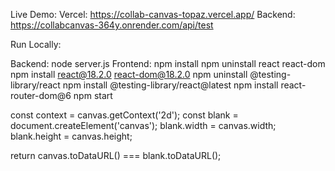 Live Demo:
Vercel: https://collab-canvas-topaz.vercel.app/
Backend: https://collabcanvas-364y.onrender.com/api/test


Run Locally:

Backend: node server.js
Frontend:
npm install
npm uninstall react react-dom
npm install react@18.2.0 react-dom@18.2.0
npm uninstall @testing-library/react
npm install @testing-library/react@latest
npm install react-router-dom@6
npm start



  const context = canvas.getContext('2d');
  const blank = document.createElement('canvas');
  blank.width = canvas.width;
  blank.height = canvas.height;

  return canvas.toDataURL() === blank.toDataURL();
